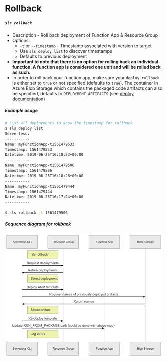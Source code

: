 # Rollback

##### `sls rollback`
- Description - Roll back deployment of Function App & Resource Group
- Options:
  - `-t` or `--timestamp` - Timestamp associated with version to target
  - Use `sls deploy list` to discover timestamps
  - Defaults to previous deployment
- **Important to note that there is no option for rolling back an individual function. A function app is considered one unit and will be rolled back as such.**
- In order to roll back your function app, make sure your `deploy.rollback` is either set to `true` or not specified (defaults to `true`). The container in Azure Blob Storage which contains the packaged code artifacts can also be specified, defaults to `DEPLOYMENT_ARTIFACTS` (see [deploy documentation](./DEPLOY.md))

##### Example usage

```bash
# List all deployments to know the timestamp for rollback
$ sls deploy list
Serverless:
-----------
Name: myFunctionApp-t1561479533 
Timestamp: 1561479533
Datetime: 2019-06-25T16:18:53+00:00
-----------
Name: myFunctionApp-t1561479506
Timestamp: 1561479506
Datetime: 2019-06-25T16:18:26+00:00
-----------
Name: myFunctionApp-t1561479444
Timestamp: 1561479444
Datetime: 2019-06-25T16:17:24+00:00
-----------

$ sls rollback -t 1561479506
```

##### Sequence diagram for rollback

![alt text](./sequenceDiagrams/rollback.png)